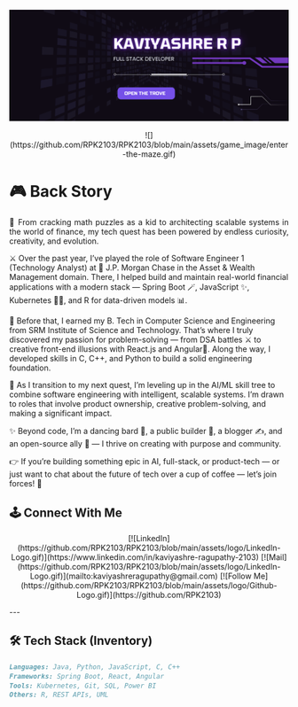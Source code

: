 <!-- Banner -->
<p align="center">
  <img src="https://github.com/RPK2103/RPK2103/blob/main/assets/banner/Purple Modern Neon Game Streamer Twitch Banner.svg" alt="Profile Banner" />
</p>

<!-- Game Start GIF -->
<p align="center">
  ![](https://github.com/RPK2103/RPK2103/blob/main/assets/game_image/enter-the-maze.gif)
</p>


<!-- About me Section  as Backstory -->

# 🎮 Back Story
<p align="justify">
  🧩 From cracking math puzzles as a kid to architecting scalable systems in the world of finance, my tech quest has been powered by endless curiosity, creativity, and evolution.

⚔️ Over the past year, I’ve played the role of Software Engineer 1 (Technology Analyst) at 🏰 J.P. Morgan Chase in the Asset & Wealth Management domain. There, I helped build and maintain real-world financial applications with a modern stack — Spring Boot 🪄, JavaScript ✨, Kubernetes 🧙‍♂️, and R for data-driven models 📊.

🏫 Before that, I earned my B. Tech in Computer Science and Engineering from SRM Institute of Science and Technology. That’s where I truly discovered my passion for problem-solving — from DSA battles ⚔️ to creative front-end illusions with React.js and Angular🎨. Along the way, I developed skills in C, C++, and Python to build a solid engineering foundation.

🧠 As I transition to my next quest, I’m leveling up in the AI/ML skill tree to combine software engineering with intelligent, scalable systems. I’m drawn to roles that involve product ownership, creative problem-solving, and making a significant impact.

✨ Beyond code, I’m a dancing bard 💃, a public builder 📣, a blogger ✍️, and an open-source ally 🤝 — I thrive on creating with purpose and community.

👉 If you’re building something epic in AI, full-stack, or product-tech — or just want to chat about the future of tech over a cup of coffee — let’s join forces! 🚀


</p>

## 🕹️ Connect With Me 
<p align="center">
[![LinkedIn](https://github.com/RPK2103/RPK2103/blob/main/assets/logo/LinkedIn-Logo.gif)](https://www.linkedin.com/in/kaviyashre-ragupathy-2103)  
[![Mail](https://github.com/RPK2103/RPK2103/blob/main/assets/logo/LinkedIn-Logo.gif)](mailto:kaviyashreragupathy@gmail.com)  
[![Follow Me](https://github.com/RPK2103/RPK2103/blob/main/assets/logo/Github-Logo.gif)](https://github.com/RPK2103)
</p>
---

## 🛠️ Tech Stack (Inventory)

```markdown
Languages: Java, Python, JavaScript, C, C++  
Frameworks: Spring Boot, React, Angular  
Tools: Kubernetes, Git, SQL, Power BI  
Others: R, REST APIs, UML






